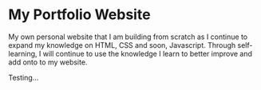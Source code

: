 # My Portfolio Website

My own personal website that I am building from scratch as I continue to expand my knowledge on HTML, CSS and soon, Javascript. 
Through self-learning, I will continue to use the knowledge I learn to better improve and add onto to my website. 

Testing...

